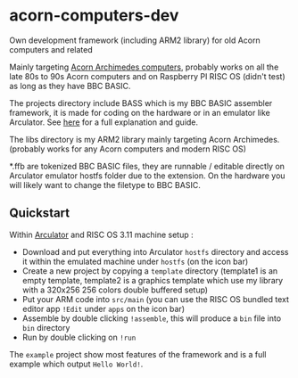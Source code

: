 # acorn-computers-dev

Own development framework (including ARM2 library) for old Acorn computers and related

Mainly targeting [Acorn Archimedes computers](https://en.wikipedia.org/wiki/Acorn_Archimedes), probably works on all the late 80s to 90s Acorn computers and on Raspberry PI RISC OS (didn't test) as long as they have BBC BASIC.

The projects directory include BASS which is my BBC BASIC assembler framework, it is made for coding on the hardware or in an emulator like Arculator. See [here](https://www.onirom.fr/wiki/blog/16-05-2022-BASS-BBC-BASIC-Assembler/) for a full explanation and guide.

The libs directory is my ARM2 library mainly targeting Acorn Archimedes. (probably works for any Acorn computers and modern RISC OS)

*.ffb are tokenized BBC BASIC files, they are runnable / editable directly on Arculator emulator hostfs folder due to the extension. On the hardware you will likely want to change the filetype to BBC BASIC.

## Quickstart

Within [Arculator](http://b-em.bbcmicro.com/arculator/) and RISC OS 3.11 machine setup :

* Download and put everything into Arculator `hostfs` directory and access it within the emulated machine under `hostfs` (on the icon bar)
* Create a new project by copying a `template` directory (template1 is an empty template, template2 is a graphics template which use my library with a 320x256 256 colors double buffered setup)
* Put your ARM code into `src/main` (you can use the RISC OS bundled text editor app `!Edit` under `apps` on the icon bar)
* Assemble by double clicking `!assemble`, this will produce a `bin` file into `bin` directory
* Run by double clicking on `!run`

The `example` project show most features of the framework and is a full example which output `Hello World!`.